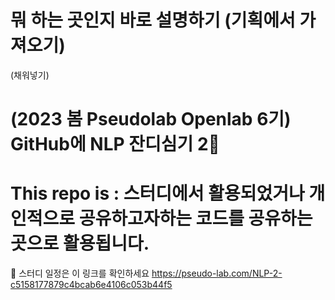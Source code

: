 # 뭐 하는 곳인지 바로 설명하기 (기획에서 가져오기) 

(채워넣기) 

# (2023 봄 Pseudolab Openlab 6기) GitHub에 NLP 잔디심기 2👋

# This repo is : 스터디에서 활용되었거나 개인적으로 공유하고자하는 코드를 공유하는 곳으로 활용됩니다.

🔭 스터디 일정은 이 링크를 확인하세요
https://pseudo-lab.com/NLP-2-c5158177879c4bcab6e4106c053b44f5

